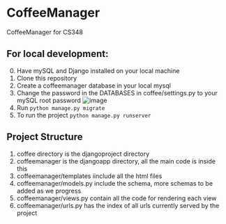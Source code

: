 # CoffeeManager
CoffeeManager for CS348

## For local development:

0. Have mySQL and Django installed on your local machine
1. Clone this repository
2. Create a coffeemanager database in your local mysql
3. Change the password in the DATABASES in coffee/settings.py to your mySQL root password
 ![image](https://user-images.githubusercontent.com/54249775/158683484-e30f3243-966c-46c2-b115-be71b7201c00.png)
4. Run `python manage.py migrate`
5. To run the project `python manage.py runserver`

## Project Structure
1. coffee directory is the djangoproject directory
2. coffeemanager is the djangoapp directory, all the main code is inside this
3. coffeemanager/templates iinclude all the html files
4. coffeemanager/models.py include the schema, more schemas to be added as we progress
5. coffeemanager/views.py contain all the code for rendering each view
6. coffeemanager/urls.py has the index of all urls currently served by the project


